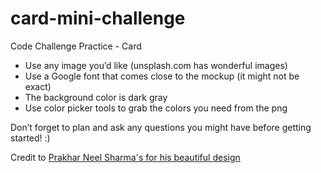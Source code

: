 # card-mini-challenge
Code Challenge Practice - Card

- Use any image you’d like (unsplash.com has wonderful images)
- Use a Google font that comes close to the mockup (it might not be exact)
- The background color is dark gray
- Use color picker tools to grab the colors you need from the png

Don’t forget to plan and ask any questions you might have before getting started! :) 

Credit to [Prakhar Neel Sharma's for his beautiful design](https://dribbble.com/shots/4834283-Cards-used-in-Brickshare-platform)

